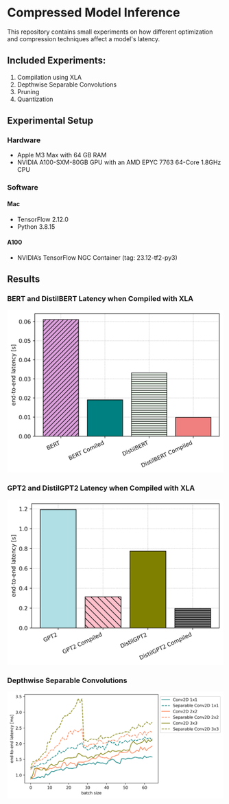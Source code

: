 # Compressed Model Inference
This repository contains small experiments on how different optimization and compression techniques affect a model's latency. 

## Included Experiments: 
1. Compilation using XLA 
2. Depthwise Separable Convolutions
3. Pruning
4. Quantization

## Experimental Setup
### Hardware
- Apple M3 Max with 64 GB RAM
- NVIDIA A100-SXM-80GB GPU with an AMD EPYC 7763 64-Core 1.8GHz CPU

### Software
#### Mac
- TensorFlow 2.12.0
- Python 3.8.15
#### A100
- NVIDIA’s TensorFlow NGC Container (tag: 23.12-tf2-py3)

## Results
### BERT and DistilBERT Latency when Compiled with XLA 
<img src="/results/bert/bert-latency.png" alt="BERT Latency" width="650"/>

### GPT2 and DistilGPT2 Latency when Compiled with XLA 
<img src="/results/gpt2/gpt2-latency.png" alt="GPT2 Latency" width="650"/>

### Depthwise Separable Convolutions
<img src="/results/depthwise/convolutions-perf-plot.png" alt="Separable Convolutions Latency" width="650"/>
